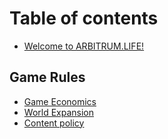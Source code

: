 # Table of contents

* [Welcome to ARBITRUM.LIFE!](README.md)

## Game Rules

* [Game Economics](game-rules/game-rules/pricing.md)
* [World Expansion](game-rules/game-rules/world-expansion.md)
* [Content policy](content-policy.md)
